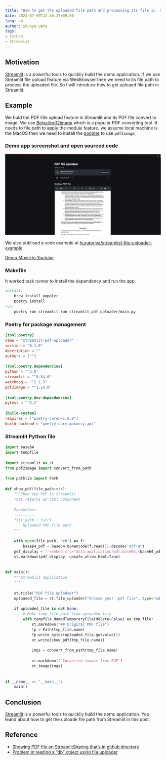 ```yaml
---
title: "How to get the uploaded file path and processing its file in  Streamlit"
date: 2021-07-09T22:40:37+09:00
lang: en
author: Shunya Ueta
tags:
- Python
- Streanlit
---
```


## Motivation

[Streamlit](https://streamlit.io/) is a powerful tools to quickliy build the demo application.
If we use Streamlit file upload feature via WebBrowser  then we need to its file path to process the uploaded file.
So I will introduce how to get uploaed file path in Streamlit.

## Example

We buid the PDF File upload feature  in Streamlit and its PDF file convert to image.
We use [Belval/pdf2image](https://github.com/Belval/pdf2image) which is a populer PDF converting tool. It needs to file path to apply the module feature. we assume local machine is the MacOS then we need to install the [poppler](https://poppler.freedesktop.org/) to use `pdf2image`,


### Demo app screenshot and open sourced code

![get the uploaded file path in Streamlit](/posts/2021-07-09/images/streamlit.png)


We also publised a code example at [hurutoriya/streamlist-file-uploader-example](https://github.com/hurutoriya/streamlist-file-uploader-example)

[Demo Movie in Youtube](https://youtu.be/ILGVapirwlg)

###  Makefile 

It worked task runner to install the dependency and run the app.

```makefile
install:
	brew install poppler
	poetry install
run:
	poetry run streamlit run streamlit_pdf_uploader/main.py
```

### Poetry for package management

```toml
[tool.poetry]
name = "streamlit-pdf-uploader"
version = "0.1.0"
description = ""
authors = [""]

[tool.poetry.dependencies]
python = "^3.8"
streamlit = "^0.84.0"
watchdog = "^2.1.3"
pdf2image = "^1.16.0"

[tool.poetry.dev-dependencies]
pytest = "^5.2"

[build-system]
requires = ["poetry-core>=1.0.0"]
build-backend = "poetry.core.masonry.api"
```


### Streamlit Python file

```python
import base64
import tempfile

import streamlit as st
from pdf2image import convert_from_path

from pathlib import Path

def show_pdf(file_path:str):
    """Show the PDF in Streamlit
    That returns as html component

    Parameters
    ----------
    file_path : [str]
        Uploaded PDF file path
    """

    with open(file_path, "rb") as f:
        base64_pdf = base64.b64encode(f.read()).decode("utf-8")
    pdf_display = f'<embed src="data:application/pdf;base64,{base64_pdf}" width="100%" height="1000" type="application/pdf">'
    st.markdown(pdf_display, unsafe_allow_html=True)


def main():
    """Streamlit application
    """

    st.title("PDF file uplodaer")
    uploaded_file = st.file_uploader("Choose your .pdf file", type="pdf")

    if uploaded_file is not None:
        # Make temp file path from uploaded file
        with tempfile.NamedTemporaryFile(delete=False) as tmp_file:
            st.markdown("## Original PDF file")
            fp = Path(tmp_file.name)
            fp.write_bytes(uploaded_file.getvalue())
            st.write(show_pdf(tmp_file.name))

            imgs = convert_from_path(tmp_file.name)

            st.markdown(f"Converted images from PDF")
            st.image(imgs)


if __name__ == "__main__":
    main()

```

## Conclusion

[Streamlit](https://streamlit.io/) is a powerful tools to quickliy build the demo application.
You leand about how to get the uploade file path from Streamlit in this post.

## Reference

- [Showing PDF file on StreamlitSharing that’s in github directory](https://discuss.streamlit.io/t/showing-pdf-file-on-streamlitsharing-thats-in-github-directory/11955)
- [Problem in reading a “db” object using file uploader](https://discuss.streamlit.io/t/problem-in-reading-a-db-object-using-file-uploader/3064/10)